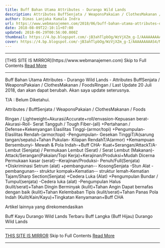 ```yaml
---
title: Buff Bahan Utama Attributes - Durango Wild Lands
description: Attributes BuffSenjata / WeaponsPakaian / ClothesMakanan / FoodsRingan /
author: Dimas Lanjaka Kumala Indra
url: https://www.webmanajemen.com/2018/06/buff-bahan-utama-attributes-durango.html
date: 2018-08-09T22:10:11+07:00
updated: 2018-06-29T00:56:00.000Z
thumbnail: https://4.bp.blogspot.com/-jB3ahTlpbOg/WzVjXZm_g-I/AAAAAAAAAS4/MTfdRe9Dcm8MoF6krkWY_d3iciZPaj4VACLcBGAs/s1600/FB_IMG_15302253070912946.jpg
cover: https://4.bp.blogspot.com/-jB3ahTlpbOg/WzVjXZm_g-I/AAAAAAAAAS4/MTfdRe9Dcm8MoF6krkWY_d3iciZPaj4VACLcBGAs/s1600/FB_IMG_15302253070912946.jpg
---
```


<hr/> [THIS SITE IS MIRROR](https://www.webmanajemen.com) Skip to Full Contents <a href="https://www.webmanajemen.com/2018/06/buff-bahan-utama-attributes-durango.html" rel="follow" class="button" id="read-more">Read More</a> <hr/> Buff Bahan Utama Attributes - Durango Wild Lands - Attributes BuffSenjata / WeaponsPakaian / ClothesMakanan / FoodsRingan / Last Update 20 Juli 2018, dan akan dapat berubah. Akan saya update seterusnya.

T/A : Belum Diketahui. 


Attributes / BuffSenjata / WeaponsPakaian / ClothesMakanan / Foods

Ringan / Lightweight+Akurasi/Accurate+roll/envasion-Kepuasan
berat-Akurasi-Roll-
Serat Tangguh / Tough Fiber-(all) +Pertahanan / Defense+Kekenyangan
Elasilitas Tinggi-(armor/topi) +Pengumpulan-
Elasilitas Rendah-(armor/topi) -Pengumpulan-
Gesekan TinggiT/A(sarung tangan/sepatu)+Tahan Pukulan-
Kilapan RendahT/A(armor) +Kemampuan Bersembunyi-
Mewah & Pola Indah-+Buff CHA-
Kuat+Serangan/AttackT/A-
Lembut (Senjata) / Permukaan Lembut (Serat) / Serat Lembut (Makanan)-Attack/Serangan(Pakaian/Topi Kerja)+Kerajinan/Produksi+Mudah Dicerna
Permukaan kasar (serat)--Kerajinan/Produksi-
Penuh/Full(Senjata) +Diskriminasi Setrum
(alat) +pembangunan--
KosongSenjata -Stun
Alat -pembangunan--
struktur kompak+Kematian--
struktur lemah-Kematian
Tajam/Sharp Section(Senjata) +Cedera Luka 
 (Alat) +Pengumpulan
Bundar / Tumpul(senjata) -Cedera luka
(alat) -Pengumpulan
Halus (kulit/serat)+Tahan Dingin
Berminyak (kulit)+Tahan Angin
Dapat bernafas dengan baik (kulit)+Tahan Kelembaban
Tipis (kulit/serat)+Tahan Panas
Pola Indah (Kulit/Kain/Kayu)+Tingkatan Kenyamanan+Buff CHA


Artikel lainnya yang direkomendasikan
 
Buff Kayu Durango Wild Lands Terbaru
 Buff Langka (Buff Hijau) Durango Wild Lands <hr/> [THIS SITE IS MIRROR](https://www.webmanajemen.com) Skip to Full Contents <a href="https://www.webmanajemen.com/2018/06/buff-bahan-utama-attributes-durango.html" rel="follow" class="button" id="read-more">Read More</a> <hr/>